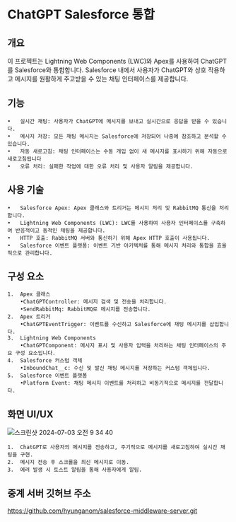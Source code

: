 # ChatGPT Salesforce 통합


## 개요

이 프로젝트는 Lightning Web Components (LWC)와 Apex를 사용하여 ChatGPT를 Salesforce와 통합합니다. Salesforce 내에서 사용자가 ChatGPT와 상호 작용하고 메시지를 원활하게 주고받을 수 있는 채팅 인터페이스를 제공합니다.

## 기능

	•	실시간 채팅: 사용자가 ChatGPT에 메시지를 보내고 실시간으로 응답을 받을 수 있습니다.
	•	메시지 저장: 모든 채팅 메시지는 Salesforce에 저장되어 나중에 참조하고 분석할 수 있습니다.
	•	자동 새로고침: 채팅 인터페이스는 수동 개입 없이 새 메시지를 표시하기 위해 자동으로 새로고침됩니다
	•	오류 처리: 실패한 작업에 대한 오류 처리 및 사용자 알림을 제공합니다.


## 사용 기술

	•	Salesforce Apex: Apex 클래스와 트리거는 메시지 처리 및 RabbitMQ 통신을 처리합니다.
	•	Lightning Web Components (LWC): LWC를 사용하여 사용자 인터페이스를 구축하여 반응적이고 동적인 채팅을 제공합니다.
	•	HTTP 호출: RabbitMQ 서버와 통신하기 위해 Apex HTTP 호출이 사용됩니다.
	•	Salesforce 이벤트 플랫폼: 이벤트 기반 아키텍처를 통해 메시지 처리와 통합을 효율적으로 관리합니다.

 ## 구성 요소
 	1.	Apex 클래스
		•ChatGPTController: 메시지 검색 및 전송을 처리합니다.
		•SendRabbitMq: RabbitMQ로 메시지를 전송합니다.
	2.	Apex 트리거
		•ChatGPTEventTrigger: 이벤트를 수신하고 Salesforce에 채팅 메시지를 삽입합니다.
	3.	Lightning Web Components
		•ChatGPTComponent: 메시지 표시 및 사용자 입력을 처리하는 채팅 인터페이스의 주요 구성 요소입니다.
	4.	Salesforce 커스텀 객체
		•InboundChat__c: 수신 및 발신 채팅 메시지를 저장하는 커스텀 객체입니다.
	5.	Salesforce 이벤트 플랫폼
		•Platform Event: 채팅 메시지 이벤트를 처리하고 비동기적으로 메시지를 전달합니다.
## 화면 UI/UX

![스크린샷 2024-07-03 오전 9 34 40](https://github.com/hyunganom/salesforce-middleware-server/assets/104957944/a427f208-55b1-4c74-bb68-ae671df8ca07)

	1.	ChatGPT로 사용자의 메시지를 전송하고, 주기적으로 메시지를 새로고침하여 실시간 채팅을 구현.
	2.	메시지 전송 후 스크롤을 최신 메시지로 이동.
	3.	에러 발생 시 토스트 알림을 통해 사용자에게 알림.
 ## 중계 서버 깃허브 주소
https://github.com/hyunganom/salesforce-middleware-server.git
